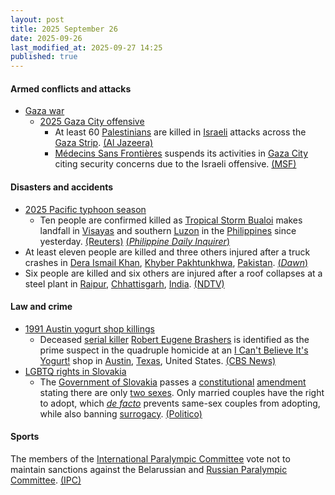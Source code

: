 ```yaml
---
layout: post
title: 2025 September 26
date: 2025-09-26
last_modified_at: 2025-09-27 14:25
published: true
---
```



#### Armed conflicts and attacks

* [Gaza war](https://en.wikipedia.org/wiki/Gaza_war "Gaza war")
  * [2025 Gaza City offensive](https://en.wikipedia.org/wiki/2025_Gaza_City_offensive "2025 Gaza City offensive")
    * At least 60 [Palestinians](https://en.wikipedia.org/wiki/Palestinians "Palestinians") are killed in [Israeli](https://en.wikipedia.org/wiki/IDF "IDF") attacks across the [Gaza Strip](https://en.wikipedia.org/wiki/Gaza_Strip "Gaza Strip"). [(Al Jazeera)](https://www.aljazeera.com/news/liveblog/2025/9/26/live-israel-kills-at-least-10-palestinians-as-gaza-attacks-resume)
    * [Médecins Sans Frontières](https://en.wikipedia.org/wiki/M%C3%A9decins_Sans_Fronti%C3%A8res "Médecins Sans Frontières") suspends its activities in [Gaza City](https://en.wikipedia.org/wiki/Gaza_City "Gaza City") citing security concerns due to the Israeli offensive. [(MSF)](https://www.msf.org/msf-forced-suspend-activities-amid-israeli-offensive-gaza-city)

#### Disasters and accidents

* [2025 Pacific typhoon season](https://en.wikipedia.org/wiki/2025_Pacific_typhoon_season "2025 Pacific typhoon season")
  * Ten people are confirmed killed as [Tropical Storm Bualoi](https://en.wikipedia.org/wiki/Typhoon_Bualoi_%282025%29 "Typhoon Bualoi (2025)") makes landfall in [Visayas](https://en.wikipedia.org/wiki/Visayas "Visayas") and southern [Luzon](https://en.wikipedia.org/wiki/Luzon "Luzon") in the [Philippines](https://en.wikipedia.org/wiki/Philippines "Philippines") since yesterday. [(Reuters)](https://www.reuters.com/business/environment/least-three-dead-tropical-storm-bualoi-sweeps-through-philippines-2025-09-26/) [(*Philippine Daily Inquirer*)](https://newsinfo.inquirer.net/2116095/7-fatalities-reported-in-biliran-bringing-opong-death-toll-to-10)
* At least eleven people are killed and three others injured after a truck crashes in [Dera Ismail Khan](https://en.wikipedia.org/wiki/Dera_Ismail_Khan "Dera Ismail Khan"), [Khyber Pakhtunkhwa](https://en.wikipedia.org/wiki/Khyber_Pakhtunkhwa "Khyber Pakhtunkhwa"), [Pakistan](https://en.wikipedia.org/wiki/Pakistan "Pakistan"). [(*Dawn*)](https://www.dawn.com/news/1944745/at-least-11-dead-3-wounded-as-truck-crashes-in-kps-di-khan-rescue-1122)
* Six people are killed and six others are injured after a roof collapses at a steel plant in [Raipur](https://en.wikipedia.org/wiki/Raipur "Raipur"), [Chhattisgarh](https://en.wikipedia.org/wiki/Chhattisgarh "Chhattisgarh"), [India](https://en.wikipedia.org/wiki/India "India"). [(NDTV)](https://www.ndtv.com/india-news/6-dead-6-injured-as-roof-of-structure-in-chhattisgarh-steel-plant-collapses-cops-9350709)

#### Law and crime

* [1991 Austin yogurt shop killings](https://en.wikipedia.org/wiki/1991_Austin_yogurt_shop_killings "1991 Austin yogurt shop killings")
  * Deceased [serial killer](https://en.wikipedia.org/wiki/Serial_killer "Serial killer") [Robert Eugene Brashers](https://en.wikipedia.org/wiki/Robert_Eugene_Brashers "Robert Eugene Brashers") is identified as the prime suspect in the quadruple homicide at an [I Can't Believe It's Yogurt!](https://en.wikipedia.org/wiki/I_Can%27t_Believe_It%27s_Yogurt%21 "I Can't Believe It's Yogurt!") shop in [Austin](https://en.wikipedia.org/wiki/Austin%2C_Texas "Austin, Texas"), [Texas](https://en.wikipedia.org/wiki/Texas "Texas"), United States. [(CBS News)](https://www.cbsnews.com/news/suspect-identified-in-infamous-texas-yogurt-shop-murder-case-48-hours/)
* [LGBTQ rights in Slovakia](https://en.wikipedia.org/wiki/LGBTQ_rights_in_Slovakia "LGBTQ rights in Slovakia")
  * The [Government of Slovakia](https://en.wikipedia.org/wiki/Government_of_Slovakia "Government of Slovakia") passes a [constitutional](https://en.wikipedia.org/wiki/Constitution_of_Slovakia "Constitution of Slovakia") [amendment](https://en.wikipedia.org/wiki/Constitution_of_Slovakia#Amendments "Constitution of Slovakia") stating there are only [two sexes](https://en.wikipedia.org/wiki/Gender_binary "Gender binary"). Only married couples have the right to adopt, which *[de facto](https://en.wikipedia.org/wiki/De_facto "De facto")* prevents same-sex couples from adopting, while also banning [surrogacy](https://en.wikipedia.org/wiki/Surrogacy "Surrogacy"). [(Politico)](https://www.politico.eu/article/slovakia-two-gender-constitution-male-female/)

#### Sports

The members of the [International Paralympic Committee](https://en.wikipedia.org/wiki/International_Paralympic_Committee "International Paralympic Committee") vote not to maintain sanctions against the Belarussian and [Russian Paralympic Committee](https://en.wikipedia.org/wiki/Russian_Paralympic_Committee "Russian Paralympic Committee"). [(IPC)](https://www.paralympic.org/news/ipc-members-vote-not-maintain-npc-belarus-and-npc-russia-s-partial-suspensions)
